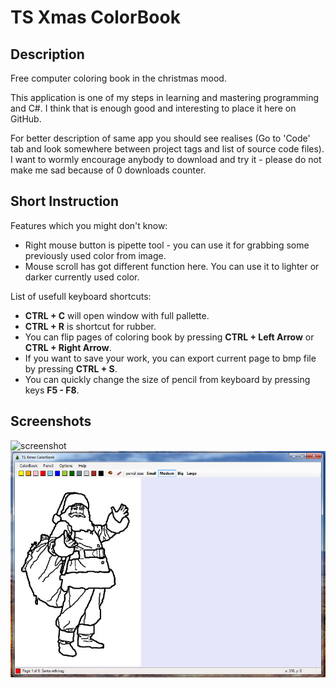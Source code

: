 # TS Xmas ColorBook

## Description

Free computer coloring book in the christmas mood.

This application is one of my steps in learning and
mastering programming and C#. I think that is enough
good and interesting to place it here on GitHub.

For better description of same app you should see
realises (Go to 'Code' tab and look somewhere between
project tags and list of source code files). I want to
wormly encourage anybody to download and try it - please
do not make me sad because of 0 downloads counter.

## Short Instruction

Features which you might don't know:
* Right mouse button is pipette tool - you can use it for
  grabbing some previously used color from image.
* Mouse scroll has got different function here. You can
  use it to lighter or darker currently used color.

List of usefull keyboard shortcuts:
* __CTRL + C__ will open window with full pallette.
* __CTRL + R__ is shortcut for rubber.
* You can flip pages of coloring book by pressing
  __CTRL + Left Arrow__ or __CTRL + Right Arrow__.
* If you want to save your work, you can export current
  page to bmp file by pressing __CTRL + S__.
* You can quickly change the size of pencil from
  keyboard by pressing keys __F5 - F8__.

## Screenshots

![screenshot](https://user-images.githubusercontent.com/30195684/28239108-1eef81be-6964-11e7-8571-bac11864fa7f.jpg)
![screenshot-2](screenshot-1.jpg)

